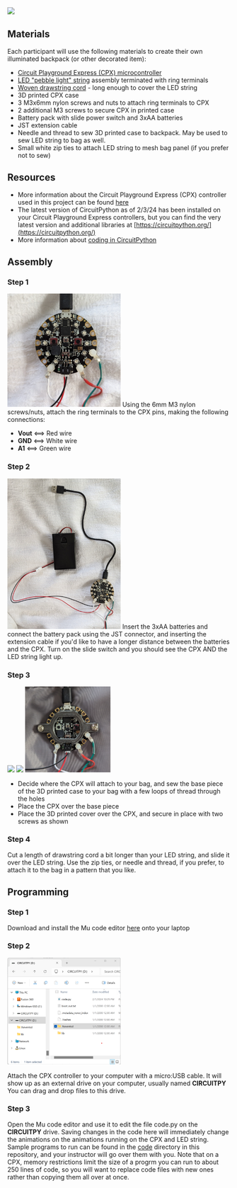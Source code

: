 <img src="images/bag.jpg" width="256">

## Materials
Each participant will use the following materials to create their own illuminated backpack (or other decorated item):
- [Circuit Playground Express (CPX) microcontroller](https://www.adafruit.com/product/3333)
- [LED "pebble light" string](https://www.aliexpress.us/item/3256805296568805.html) assembly terminated with ring terminals
- [Woven drawstring cord](https://www.amazon.com/gp/product/B09K6S5FZJ) - long enough to cover the LED string
- 3D printed CPX case
- 3 M3x6mm nylon screws and nuts to attach ring terminals to CPX
- 2 additional M3 screws to secure CPX in printed case
- Battery pack with slide power switch and 3xAA batteries
- JST extension cable
- Needle and thread to sew 3D printed case to backpack. May be used to sew LED string to bag as well.
- Small white zip ties to attach LED string to mesh bag panel (if you prefer not to sew)

## Resources
- More information about the Circuit Playground Express (CPX) controller used in this project can be found [here](https://learn.adafruit.com/adafruit-circuit-playground-express/overview) 
- The latest version of CircuitPython as of 2/3/24 has been installed on your Circuit Playground Express controllers, but you can find the very latest version and additional libraries at [https://circuitpython.org/](https://circuitpython.org/)
- More information about [coding in CircuitPython](https://learn.adafruit.com/welcome-to-circuitpython/overview)

## Assembly
### Step 1
<img src="images/pins.jpg" width="256">
Using the 6mm M3 nylon screws/nuts, attach the ring terminals to the CPX pins, making the following connections:

- **Vout** <==> Red wire
- **GND**  <==> White wire
- **A1**   <==> Green wire

### Step 2
<img src="images/wiring.jpg" width="256">
Insert the 3xAA batteries and connect the battery pack using the JST connector, and inserting the extension cable if you'd like to have a longer distance between the batteries and the CPX. Turn on the slide switch and you should see the CPX AND the LED string light up.

### Step 3
<img src="images/case1.jpg" width="256">  <img src="images/case2.jpg" width="256">  <img src="images/case3.jpg" width="193">
- Decide where the CPX will attach to your bag, and sew the base piece of the 3D printed case to your bag with a few loops of thread through the holes
- Place the CPX over the base piece
- Place the 3D printed cover over the CPX, and secure in place with two screws as shown

### Step 4
Cut a length of drawstring cord a bit longer than your LED string, and slide it over the LED string. Use the zip ties, or needle and thread, if you prefer, to attach it to the bag in a pattern that you like.


## Programming

### Step 1
Download and install the Mu code editor [here](https://codewith.mu/) onto your laptop

### Step 2
<img src="images/drive.png" width="256">

Attach the CPX controller to your computer with a micro:USB cable. It will show up as an external drive on your computer, usually named **CIRCUITPY** You can drag and drop files to this drive.

### Step 3
Open the Mu code editor and use it to edit the file code.py on the **CIRCUITPY** drive. Saving changes in the code here will immediately change the animations on the animations running on the CPX and LED string. Sample programs to run can be found in the [code](./code) directory in this repository, and your instructor will go over them with you. Note that on a CPX, memory restrictions limit the size of a progrm you can run to about 250 lines of code, so you will want to replace code files with new ones rather than copying them all over at once.
 
